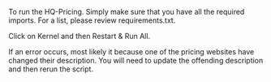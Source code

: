 To run the HQ-Pricing. Simply make sure that you have all the required imports. For a list, please review requirements.txt. 

Click on Kernel and then Restart & Run All.

If an error occurs, most likely it because one of the pricing websites have changed their description. You will need to update the 
offending description and then rerun the script.

